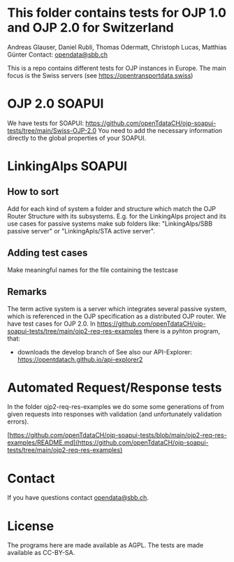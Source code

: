 # This folder contains tests for OJP 1.0 and OJP 2.0 for Switzerland
Andreas Glauser, Daniel Rubli, Thomas Odermatt, Christoph Lucas, Matthias Günter
Contact: opendata@sbb.ch

This is a repo contains different tests for OJP instances in Europe. The main focus is the Swiss servers  (see https://opentransportdata.swiss)


# OJP 2.0 SOAPUI
We have tests for SOAPUI: https://github.com/openTdataCH/ojp-soapui-tests/tree/main/Swiss-OJP-2.0
You need to add the necessary information directly to the global properties of your SOAPUI.

# LinkingAlps SOAPUI
## How to sort
Add for each kind of system a folder and structure which match the OJP Router Structure with its subsystems. E.g. for the LinkingAlps project and its use cases for passive systems make sub folders like: "LinkingAlps/SBB passive server" or "LinkingApls/STA active server".

## Adding test cases
Make meaningful names for the file containing the testcase

## Remarks
The term active system is a server which integrates several passive system, which is referenced in the OJP specification as a distributed OJP router.
We have test cases for OJP 2.0.
In https://github.com/openTdataCH/ojp-soapui-tests/tree/main/ojp2-req-res-examples there is a pyhton program, that:
* downloads the develop branch of 
See also our API-Explorer: https://opentdatach.github.io/api-explorer2


# Automated Request/Response tests
In the folder ojp2-req-res-examples we do some some generations of from given requests into responses with validation (and unfortunately validation errors).

[https://github.com/openTdataCH/ojp-soapui-tests/blob/main/ojp2-req-res-examples/README.md](https://github.com/openTdataCH/ojp-soapui-tests/tree/main/ojp2-req-res-examples)

# Contact
If you have questions contact opendata@sbb.ch.

# License
The programs here are made available as AGPL. The tests are made available as CC-BY-SA.
